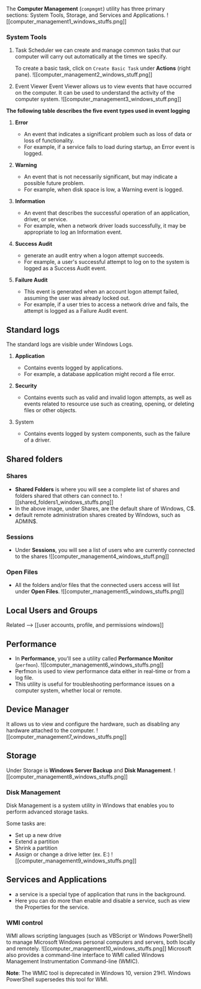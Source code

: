 The **Computer Management** (`compmgmt`) utility has three primary sections: System Tools, Storage, and Services and Applications.
![[computer_management1_windows_stuffs.png]]

### System Tools
1. Task Scheduler
	we can create and manage common tasks that our computer will carry out automatically at the times we specify.

	To create a basic task, click on `Create Basic Task` under **Actions** (right pane).
	![[computer_management2_windows_stuff.png]]

2. Event Viewer
	Event Viewer allows us to view events that have occurred on the computer. It can be used to understand the activity of the computer system.
![[computer_management3_windows_stuff.png]]

**The following table describes the five event types used in event logging**
1. **Error**
	- An event that indicates a significant problem such as loss of data or loss of functionality.
	- For example, if a service fails to load during startup, an Error event is logged.

2. **Warning**
	- An event that is not necessarily significant, but may indicate a possible future problem.
	- For example, when disk space is low, a Warning event is logged.

3. **Information**
	- An event that describes the successful operation of an application, driver, or service.
	- For example, when a network driver loads successfully, it may be appropriate to log an Information event.

4. **Success Audit**
	- generate an audit entry when a logon attempt succeeds.
	- For example, a user's successful attempt to log on to the system is logged as a Success Audit event.

5. **Failure Audit**
	- This event is generated when an account logon attempt failed, assuming the user was already locked out.
	- For example, if a user tries to access a network drive and fails, the attempt is logged as a Failure Audit event.

## Standard logs
The standard logs are visible under Windows Logs.

1. **Application**
	- Contains events logged by applications.
	- For example, a database application might record a file error.

2. **Security**
	- Contains events such as valid and invalid logon attempts, as well as events related to resource use such as creating, opening, or deleting files or other objects.

3. System
	- Contains events logged by system components, such as the failure of a driver.

## Shared folders

### Shares
- **Shared Folders** is where you will see a complete list of shares and folders shared that others can connect to.
![[shared_folders1_windows_stuffs.png]]
- In the above image, under Shares, are the default share of Windows, C$.
- default remote administration shares created by Windows, such as ADMIN$.

### Sessions
- Under **Sessions**, you will see a list of users who are currently connected to the shares
![[computer_management4_windows_stuff.png]]

### Open Files
- All the folders and/or files that the connected users access will list under **Open Files**.
![[computer_management5_windows_stuffs.png]]

## Local Users and Groups
Related --> [[user accounts, profile, and permissions windows]]

## Performance
- In **Performance**, you'll see a utility called **Performance Monitor** (`perfmon`).
![[computer_management6_windows_stuffs.png]]
- Perfmon is used to view performance data either in real-time or from a log file.
- This utility is useful for troubleshooting performance issues on a computer system, whether local or remote.

## Device Manager
It allows us to view and configure the hardware, such as disabling any hardware attached to the computer.
![[computer_management7_windows_stuffs.png]]

## Storage
Under Storage is **Windows Server Backup** and **Disk Management**.
![[computer_management8_windows_stuffs.png]]

### Disk Management
Disk Management is a system utility in Windows that enables you to perform advanced storage tasks.

Some tasks are:
- Set up a new drive
- Extend a partition
- Shrink a partition
- Assign or change a drive letter (ex. E:)
![[computer_management9_windows_stuffs.png]]

## Services and Applications
- a service is a special type of application that runs in the background.
- Here you can do more than enable and disable a service, such as view the Properties for the service.

### WMI control
WMI allows scripting languages (such as VBScript or Windows PowerShell) to manage Microsoft Windows personal computers and servers, both locally and remotely.
![[computer_management10_windows_stuffs.png]]
Microsoft also provides a command-line interface to WMI called Windows Management Instrumentation Command-line (WMIC).

**Note**: The WMIC tool is deprecated in Windows 10, version 21H1. Windows PowerShell supersedes this tool for WMI.